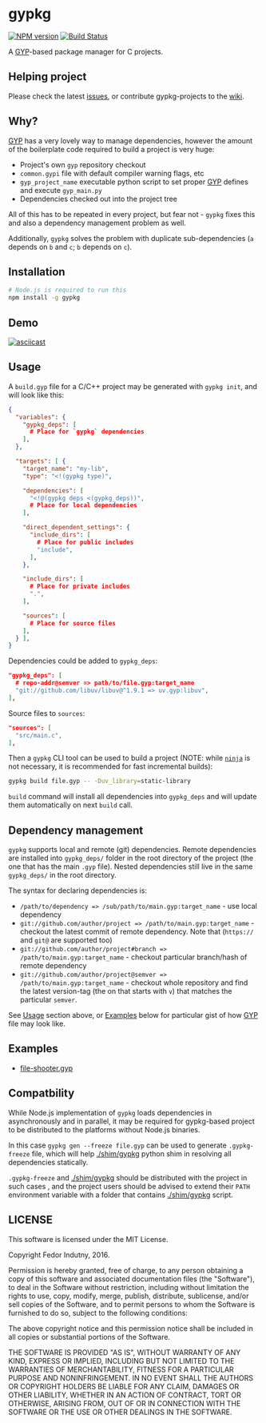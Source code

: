 # gypkg
[![NPM version](https://badge.fury.io/js/gypkg.svg)](http://badge.fury.io/js/gypkg)
[![Build Status](https://secure.travis-ci.org/gypkg/gypkg.svg)](http://travis-ci.org/gypkg/gypkg)

A [GYP][0]-based package manager for C projects.

## Helping project

Please check the latest [issues][6], or contribute gypkg-projects to the
[wiki][7].

## Why?

[GYP][0] has a very lovely way to manage dependencies, however the amount of the
boilerplate code required to build a project is very huge:

* Project's own `gyp` repository checkout
* `common.gypi` file with default compiler warning flags, etc
* `gyp_project_name` executable python script to set proper [GYP][0] defines
  and execute `gyp_main.py`
* Dependencies checked out into the project tree

All of this has to be repeated in every project, but fear not - `gypkg` fixes
this and also a dependency management problem as well.

Additionally, `gypkg` solves the problem with duplicate sub-dependencies
(`a` depends on `b` and `c`; `b` depends on `c`).

## Installation

```bash
# Node.js is required to run this
npm install -g gypkg
```

## Demo

[![asciicast](https://asciinema.org/a/48171.png)](https://asciinema.org/a/48171)

## Usage

A `build.gyp` file for a C/C++ project may be generated with `gypkg init`, and
will look like this:
```json
{
  "variables": {
    "gypkg_deps": [
      # Place for `gypkg` dependencies
    ],
  },

  "targets": [ {
    "target_name": "my-lib",
    "type": "<!(gypkg type)",

    "dependencies": [
      "<!@(gypkg deps <(gypkg_deps))",
      # Place for local dependencies
    ],

    "direct_dependent_settings": {
      "include_dirs": [
        # Place for public includes
        "include",
      ],
    },

    "include_dirs": [
      # Place for private includes
      ".",
    ],

    "sources": [
      # Place for source files
    ],
  } ],
}
```

Dependencies could be added to `gypkg_deps`:
```json
"gypkg_deps": [
  # repo-addr@semver => path/to/file.gyp:target_name
  "git://github.com/libuv/libuv@^1.9.1 => uv.gyp:libuv",
],
```

Source files to `sources`:
```json
"sources": [
  "src/main.c",
],
```

Then a `gypkg` CLI tool can be used to build a project (NOTE: while [`ninja`][5]
is not necessary, it is recommended for fast incremental builds):

```bash
gypkg build file.gyp -- -Duv_library=static-library
```

`build` command will install all dependencies into `gypkg_deps` and will update
them automatically on next `build` call.

## Dependency management

`gypkg` supports local and remote (git) dependencies. Remote dependencies are
installed into `gypkg_deps/` folder in the root directory of the project (the
one that has the main `.gyp` file). Nested dependencies still live in the same
`gypkg_deps/` in the root directory.

The syntax for declaring dependencies is:

* `/path/to/dependency => /sub/path/to/main.gyp:target_name` - use local
  dependency
* `git://github.com/author/project => /path/to/main.gyp:target_name` -
  checkout the latest commit of remote dependency. Note that (`https://` and
  `git@` are supported too)
* `git://github.com/author/project#branch => /path/to/main.gyp:target_name` -
  checkout particular branch/hash of remote dependency
* `git://github.com/author/project@semver => /path/to/main.gyp:target_name` -
  checkout whole repository and find the latest version-tag (the on that starts
  with `v`) that matches the particular `semver`.

See [Usage][2] section above, or [Examples][3] below for particular gist of how
[GYP][0] file may look like.

## Examples

* [file-shooter.gyp][1]

## Compatbility

While Node.js implementation of `gypkg` loads dependencies in asynchronously and
in parallel, it may be required for gypkg-based project to be distributed to
the platforms without Node.js binaries.

In this case `gypkg gen --freeze file.gyp` can be used to generate
`.gypkg-freeze` file, which will help [./shim/gypkg][4] python shim in resolving
all dependencies statically.

`.gypkg-freeze` and [./shim/gypkg][4] should be distributed with the project in
such cases , and the project users should be advised to extend their `PATH`
environment variable with a folder that contains [./shim/gypkg][4] script.

## LICENSE

This software is licensed under the MIT License.

Copyright Fedor Indutny, 2016.

Permission is hereby granted, free of charge, to any person obtaining a
copy of this software and associated documentation files (the
"Software"), to deal in the Software without restriction, including
without limitation the rights to use, copy, modify, merge, publish,
distribute, sublicense, and/or sell copies of the Software, and to permit
persons to whom the Software is furnished to do so, subject to the
following conditions:

The above copyright notice and this permission notice shall be included
in all copies or substantial portions of the Software.

THE SOFTWARE IS PROVIDED "AS IS", WITHOUT WARRANTY OF ANY KIND, EXPRESS
OR IMPLIED, INCLUDING BUT NOT LIMITED TO THE WARRANTIES OF
MERCHANTABILITY, FITNESS FOR A PARTICULAR PURPOSE AND NONINFRINGEMENT. IN
NO EVENT SHALL THE AUTHORS OR COPYRIGHT HOLDERS BE LIABLE FOR ANY CLAIM,
DAMAGES OR OTHER LIABILITY, WHETHER IN AN ACTION OF CONTRACT, TORT OR
OTHERWISE, ARISING FROM, OUT OF OR IN CONNECTION WITH THE SOFTWARE OR THE
USE OR OTHER DEALINGS IN THE SOFTWARE.

[0]: https://gyp.gsrc.io/
[1]: https://github.com/indutny/file-shooter/blob/master/file-shooter.gyp
[2]: #usage
[3]: #examples
[4]: https://github.com/gypkg/gypkg/blob/master/bin/gypkg
[5]: https://ninja-build.org/
[6]: https://github.com/gypkg/gypkg/issues
[7]: https://github.com/gypkg/gypkg/wiki/projects
